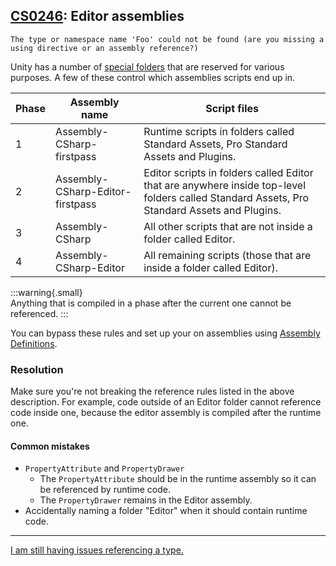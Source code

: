## [CS0246](https://docs.microsoft.com/en-us/dotnet/csharp/language-reference/compiler-messages/cs0246): Editor assemblies

```
The type or namespace name 'Foo' could not be found (are you missing a using directive or an assembly reference?)
```


Unity has a number of [special folders](https://docs.unity3d.com/Manual/ScriptCompileOrderFolders.html) that are reserved for various purposes. A few of these control which assemblies scripts end up in.

| Phase | Assembly name                    | Script files                                                                                                                                |
|-------|----------------------------------|---------------------------------------------------------------------------------------------------------------------------------------------|
| 1     | Assembly-CSharp-firstpass        | Runtime scripts in folders called Standard Assets, Pro Standard Assets and Plugins.                                                         |
| 2     | Assembly-CSharp-Editor-firstpass | Editor scripts in folders called Editor that are anywhere inside top-level folders called Standard Assets, Pro Standard Assets and Plugins. |
| 3     | Assembly-CSharp                  | All other scripts that are not inside a folder called Editor.                                                                               |
| 4     | Assembly-CSharp-Editor           | All remaining scripts (those that are inside a folder called Editor).                                                                       |

:::warning{.small}  
Anything that is compiled in a phase after the current one cannot be referenced.
:::  

You can bypass these rules and set up your on assemblies using [Assembly Definitions](https://docs.unity3d.com/Manual/ScriptCompilationAssemblyDefinitionFiles.html).

### Resolution

Make sure you're not breaking the reference rules listed in the above description. For example, code outside of an Editor folder cannot reference code inside one, because the editor assembly is compiled after the runtime one.  

#### Common mistakes
- `PropertyAttribute` and `PropertyDrawer`
  - The `PropertyAttribute` should be in the runtime assembly so it can be referenced by runtime code.
  - The `PropertyDrawer` remains in the Editor assembly.
- Accidentally naming a folder "Editor" when it should contain runtime code.

---

[I am still having issues referencing a type.](CS0246%20Other%20Considerations.md)